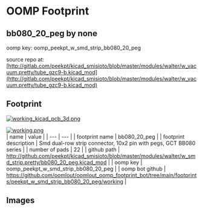 # OOMP Footprint  
## bb080_20_peg  by none  
  
oomp key: oomp_peekpt_w_smd_strip_bb080_20_peg  
  
source repo at: [http://gitlab.com/peekpt/kicad_smisioto/blob/master/modules/walter/w_vacuum.pretty/tube_gzc9-b.kicad_mod](http://gitlab.com/peekpt/kicad_smisioto/blob/master/modules/walter/w_vacuum.pretty/tube_gzc9-b.kicad_mod)  
## Footprint  
  
[![working_kicad_pcb_3d.png](working_kicad_pcb_3d_600.png)](working_kicad_pcb_3d.png)  
  
[![working.png](working_600.png)](working.png)  
| name | value | 
| --- | --- | 
| footprint name | bb080_20_peg | 
| footprint description | Smd dual-row strip connector, 10x2 pin with pegs, GCT BB080 series | 
| number of pads | 22 | 
| github path | http://github.com/peekpt/kicad_smisioto/blob/master/modules/walter/w_smd_strip.pretty/bb080_20_peg.kicad_mod | 
| oomp key | oomp_peekpt_w_smd_strip_bb080_20_peg | 
| oomp bot github | https://github.com/oomlout/oomlout_oomp_footprint_bot/tree/main/footprints/peekpt_w_smd_strip_bb080_20_peg/working | 
## Images  

